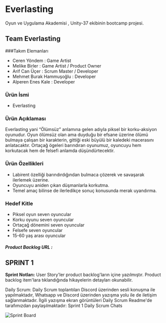 # Everlasting
Oyun ve Uygulama Akademisi , Unity-37 ekibinin bootcamp projesi.

## Team Everlasting

###Takım Elemanları
* Ceren Yöndem : Game Artist
* Melike Birler : Game Artist / Product Owner 
* Arif Can Üçer : Scrum Master / Developer
* Mehmet Burak Hammuşoğlu : Developer
* Alperen Enes Kale : Developer

### Ürün İsmi

  - Everlasting

### Ürün Açıklaması

  Everlasting yani “Ölümsüz” anlamına gelen adıyla piksel bir korku-aksiyon oyunudur. Oyun ölümsüz olan ama duyduğu bir efsane üzerine ölümü bulmaya çalışan bir karakterin, gittiği eski büyülü bir kaledeki macerasını anlatacaktır. Ortaçağ ögeleri barındıran oyunumuz, oyuncuyu hem korkutacak hem de felsefi anlamda düşündürtecektir.
  
### Ürün Özellikleri

* Labirent özelliği barındırdığından bulmaca çözerek ve savaşarak ilerlemek üzerine.
* Oyuncuyu aniden çıkan düşmanlarla korkutma.
* Temel amaç bilinse de ilerledikçe sonuç konusunda merak uyandırma.

### Hedef Kitle

* Piksel oyun seven oyuncular
* Korku oyunu seven oyuncular
* Ortaçağ dönemini seven oyuncular
* Felsefe seven oyuncular
* 15-60 yaş arası oyuncular

##### Product Backlog URL : 

## SPRINT 1

  **Sprint Notları:** User Story'ler product backlog'ların içine yazılmıştır. Product backlog item'lara tıklandığında hikayelerin detayları okunabilir.
  
  Daily Scrum: Daily Scrum toplantıları Discord üzerinden sesli konuşma ile yapılmaktadır, Whatsapp ve Discord üzerinden yazışma yolu ile de iletişim sağlanmaktadır. İlgili yazışma ekran görüntüleri Daily Scrum Readme'de tarafımızdan paylaşılmaktadır: Sprint 1 Daily Scrum Chats


![Sprint Board](https://imgyukle.com/i/R1wcbq)
